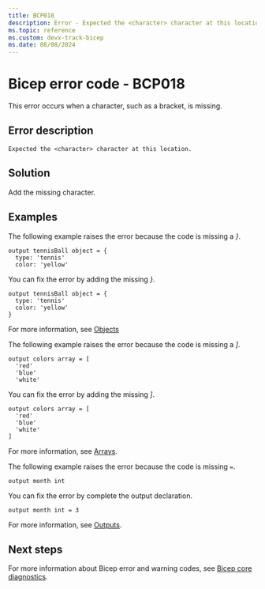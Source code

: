 ```yaml
---
title: BCP018
description: Error - Expected the <character> character at this location.
ms.topic: reference
ms.custom: devx-track-bicep
ms.date: 08/08/2024
---
```


# Bicep error code - BCP018

This error occurs when a character, such as a bracket, is missing.

## Error description

`Expected the <character> character at this location.`

## Solution

Add the missing character.

## Examples

The following example raises the error because the code is missing a _}_. 

```bicep
output tennisBall object = {
  type: 'tennis'
  color: 'yellow'
```

You can fix the error by adding the missing _}_.

```bicep
output tennisBall object = {
  type: 'tennis'
  color: 'yellow'
}
```

For more information, see [Objects](../data-types.md#objects)

The following example raises the error because the code is missing a _]_. 

```bicep
output colors array = [
  'red'
  'blue'
  'white'
```

You can fix the error by adding the missing _]_.

```bicep
output colors array = [
  'red'
  'blue'
  'white'
]
```

For more information, see [Arrays](../data-types.md#arrays).

The following example raises the error because the code is missing `=`.

```bicep
output month int
```

You can fix the error by complete the output declaration.

```bicep
output month int = 3
```

For more information, see [Outputs](../file.md#outputs).

## Next steps

For more information about Bicep error and warning codes, see [Bicep core diagnostics](../bicep-core-diagnostics.md).